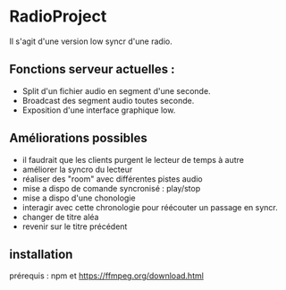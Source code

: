 # RadioProject
Il s'agit d'une version low syncr d'une radio.

## Fonctions serveur actuelles : 

 - Split d'un fichier audio en segment d'une seconde.
 - Broadcast des segment audio toutes seconde.
 - Exposition d'une interface graphique low.

## Améliorations possibles

- il faudrait que les clients purgent le lecteur de temps à autre
- améliorer la syncro du lecteur
- réaliser des "room" avec différentes pistes audio
- mise a dispo de comande syncronisé : play/stop
- mise a dispo d'une chonologie
- interagir avec cette chronologie pour réécouter un passage en syncr.
- changer de titre aléa
- revenir sur le titre précédent

## installation

 prérequis : 
npm et https://ffmpeg.org/download.html
